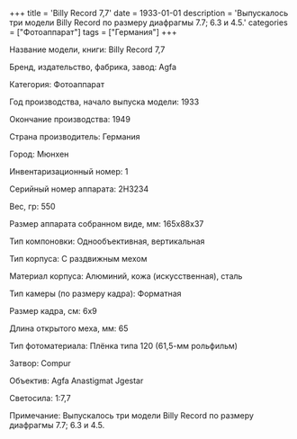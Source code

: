 +++
title = 'Billy Record 7,7'
date = 1933-01-01
description = 'Выпускалось три модели Billy Record по размеру диафрагмы 7.7; 6.3 и 4.5.'
categories = ["Фотоаппарат"]
tags = ["Германия"]
+++

Название модели, книги: Billy Record 7,7

Бренд, издательство, фабрика, завод: Agfa

Категория: Фотоаппарат

Год производства, начало выпуска модели: 1933

Окончание производства: 1949

Страна производитель: Германия

Город: Мюнхен

Инвентаризационный номер: 1

Серийный номер аппарата: 2Н3234

Вес, гр: 550

Размер аппарата  собранном виде, мм: 165х88х37

Тип компоновки: Однообъективная, вертикальная

Тип корпуса: С раздвижным мехом

Материал корпуса: Алюминий, кожа (искусственная), сталь

Тип камеры (по размеру кадра): Форматная

Размер кадра, см: 6х9

Длина открытого меха, мм: 65

Тип фотоматериала: Плёнка типа 120 (61,5-мм рольфильм)

Затвор: Compur

Объектив: Agfa Anastigmat Jgestar

Светосила: 1:7,7

Примечание: Выпускалось три модели Billy Record по размеру диафрагмы 7.7; 6.3 и 4.5.

